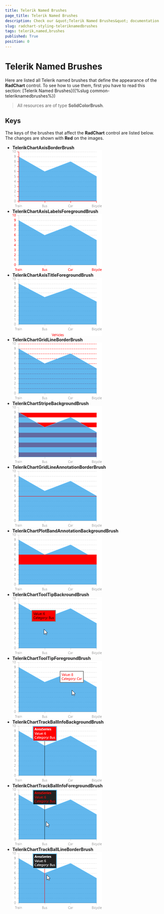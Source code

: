 ```yaml
---
title: Telerik Named Brushes
page_title: Telerik Named Brushes
description: Check our &quot;Telerik Named Brushes&quot; documentation article for RadChart for UWP control.
slug: radchart-styling-teleriknamedbrushes
tags: telerik,named,brushes
published: True
position: 0
---
```


# Telerik Named Brushes

Here are listed all Telerik named brushes that define the appearance of the **RadChart** control. To see how to use them, first you have to read this section: [Telerik Named Brushes]({%slug common-teleriknamedbrushes%})

>All resources are of type **SolidColorBrush**.

## Keys

The keys of the brushes that affect the **RadChart** control are listed below. The changes are shown with **Red** on the images.

* **TelerikChartAxisBorderBrush**  
![Telerik Chart Axis Border Brush](images/TelerikChartAxisBorderBrush.png)
* **TelerikChartAxisLabelsForegroundBrush**  
![Telerik Chart Axis Labels Foreground Brush](images/TelerikChartAxisLabelsForegroundBrush.png)
* **TelerikChartAxisTitleForegroundBrush**  
![Telerik Chart Axis Title Foreground Brush](images/TelerikChartAxisTitleForegroundBrush.png)
* **TelerikChartGridLineBorderBrush**  
![Telerik Chart Grid Line Border Brush](images/TelerikChartGridLineBorderBrush.png)
* **TelerikChartStripeBackgroundBrush**  
![Telerik Chart Stripe Background Brush](images/TelerikChartStripeBackgroundBrush.png)
* **TelerikChartGridLineAnnotationBorderBrush**  
![Telerik Chart Grid Line Annotation Border Brush](images/TelerikChartGridLineAnnotationBorderBrush.png)
* **TelerikChartPlotBandAnnotationBackgroundBrush**  
![Telerik Chart Plot Band Annotation Background Brush](images/TelerikChartPlotBandAnnotationBackgroundBrush.png)
* **TelerikChartToolTipBackroundBrush**  
![Telerik Chart Tool Tip Backround Brush](images/TelerikChartToolTipBackroundBrush.png)
* **TelerikChartToolTipForegroundBrush**  
![Telerik Chart Tool Tip Foreground Brush](images/TelerikChartToolTipForegroundBrush.png)
* **TelerikChartTrackBallInfoBackgroundBrush**  
![Telerik Chart Track Ball Info Background Brush](images/TelerikChartTrackBallInfoBackgroundBrush.png)
* **TelerikChartTrackBallInfoForegroundBrush**  
![Telerik Chart Track Ball Info Foreground Brush](images/TelerikChartTrackBallInfoForegroundBrush.png)
* **TelerikChartTrackBallLineBorderBrush**  
![Telerik Chart Track Ball Line Border Brush](images/TelerikChartTrackBallLineBorderBrush.png)</table>
